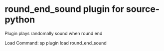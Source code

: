 # round_end_sound plugin for source-python

Plugin plays randomally sound when round end

Load Command: sp plugin load round_end_sound
